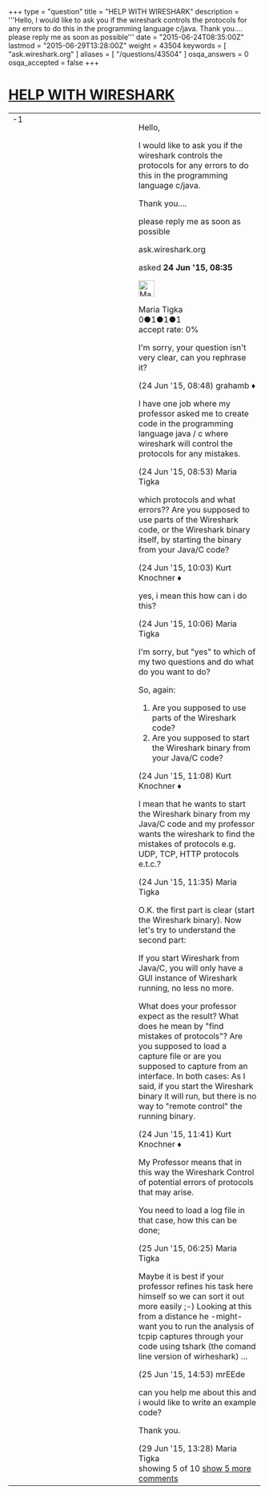 +++
type = "question"
title = "HELP WITH WIRESHARK"
description = '''Hello, I would like to ask you if the wireshark controls the protocols for any errors to do this in the programming language c/java. Thank you.... please reply me as soon as possible'''
date = "2015-06-24T08:35:00Z"
lastmod = "2015-06-29T13:28:00Z"
weight = 43504
keywords = [ "ask.wireshark.org" ]
aliases = [ "/questions/43504" ]
osqa_answers = 0
osqa_accepted = false
+++

<div class="headNormal">

# [HELP WITH WIRESHARK](/questions/43504/help-with-wireshark)

</div>

<div id="main-body">

<div id="askform">

<table id="question-table" style="width:100%;"><colgroup><col style="width: 50%" /><col style="width: 50%" /></colgroup><tbody><tr class="odd"><td style="width: 30px; vertical-align: top"><div class="vote-buttons"><span id="post-43504-upvote" class="ajax-command post-vote up" rel="nofollow" title="I like this post (click again to cancel)"> </span><div id="post-43504-score" class="post-score" title="current number of votes">-1</div><span id="post-43504-downvote" class="ajax-command post-vote down" rel="nofollow" title="I dont like this post (click again to cancel)"> </span> <span id="favorite-mark" class="ajax-command favorite-mark" rel="nofollow" title="mark/unmark this question as favorite (click again to cancel)"> </span><div id="favorite-count" class="favorite-count"></div></div></td><td><div id="item-right"><div class="question-body"><p>Hello,</p><p>I would like to ask you if the wireshark controls the protocols for any errors to do this in the programming language c/java.</p><p>Thank you....</p><p>please reply me as soon as possible</p></div><div id="question-tags" class="tags-container tags"><span class="post-tag tag-link-ask.wireshark.org" rel="tag" title="see questions tagged &#39;ask.wireshark.org&#39;">ask.wireshark.org</span></div><div id="question-controls" class="post-controls"></div><div class="post-update-info-container"><div class="post-update-info post-update-info-user"><p>asked <strong>24 Jun '15, 08:35</strong></p><img src="https://secure.gravatar.com/avatar/e2a6f9f5cb767c9b9360a56d712696a5?s=32&amp;d=identicon&amp;r=g" class="gravatar" width="32" height="32" alt="Maria%20Tigka&#39;s gravatar image" /><p><span>Maria Tigka</span><br />
<span class="score" title="0 reputation points">0</span><span title="1 badges"><span class="badge1">●</span><span class="badgecount">1</span></span><span title="1 badges"><span class="silver">●</span><span class="badgecount">1</span></span><span title="1 badges"><span class="bronze">●</span><span class="badgecount">1</span></span><br />
<span class="accept_rate" title="Rate of the user&#39;s accepted answers">accept rate:</span> <span title="Maria Tigka has no accepted answers">0%</span></p></div></div><div id="comments-container-43504" class="comments-container"><span id="43505"></span><div id="comment-43505" class="comment"><div id="post-43505-score" class="comment-score"></div><div class="comment-text"><p>I'm sorry, your question isn't very clear, can you rephrase it?</p></div><div id="comment-43505-info" class="comment-info"><span class="comment-age">(24 Jun '15, 08:48)</span> <span class="comment-user userinfo">grahamb ♦</span></div></div><span id="43507"></span><div id="comment-43507" class="comment"><div id="post-43507-score" class="comment-score"></div><div class="comment-text"><p>I have one job where my professor asked me to create code in the programming language java / c where wireshark will control the protocols for any mistakes.</p></div><div id="comment-43507-info" class="comment-info"><span class="comment-age">(24 Jun '15, 08:53)</span> <span class="comment-user userinfo">Maria Tigka</span></div></div><span id="43511"></span><div id="comment-43511" class="comment"><div id="post-43511-score" class="comment-score"></div><div class="comment-text"><p>which protocols and what errors?? Are you supposed to use parts of the Wireshark code, or the Wireshark binary itself, by starting the binary from your Java/C code?</p></div><div id="comment-43511-info" class="comment-info"><span class="comment-age">(24 Jun '15, 10:03)</span> <span class="comment-user userinfo">Kurt Knochner ♦</span></div></div><span id="43512"></span><div id="comment-43512" class="comment"><div id="post-43512-score" class="comment-score"></div><div class="comment-text"><p>yes, i mean this how can i do this?</p></div><div id="comment-43512-info" class="comment-info"><span class="comment-age">(24 Jun '15, 10:06)</span> <span class="comment-user userinfo">Maria Tigka</span></div></div><span id="43515"></span><div id="comment-43515" class="comment"><div id="post-43515-score" class="comment-score"></div><div class="comment-text"><p>I'm sorry, but "yes" to which of my two questions and do what do you want to do?</p><p>So, again:</p><ol><li>Are you supposed to use parts of the Wireshark code?</li><li>Are you supposed to start the Wireshark binary from your Java/C code?</li></ol></div><div id="comment-43515-info" class="comment-info"><span class="comment-age">(24 Jun '15, 11:08)</span> <span class="comment-user userinfo">Kurt Knochner ♦</span></div></div><span id="43517"></span><div id="comment-43517" class="comment not_top_scorer"><div id="post-43517-score" class="comment-score"></div><div class="comment-text"><p>I mean that he wants to start the Wireshark binary from my Java/C code and my professor wants the wireshark to find the mistakes of protocols e.g. UDP, TCP, HTTP protocols e.t.c.?</p></div><div id="comment-43517-info" class="comment-info"><span class="comment-age">(24 Jun '15, 11:35)</span> <span class="comment-user userinfo">Maria Tigka</span></div></div><span id="43518"></span><div id="comment-43518" class="comment not_top_scorer"><div id="post-43518-score" class="comment-score"></div><div class="comment-text"><p>O.K. the first part is clear (start the Wireshark binary). Now let's try to understand the second part:</p><p>If you start Wireshark from Java/C, you will only have a GUI instance of Wireshark running, no less no more.</p><p>What does your professor expect as the result? What does he mean by "find mistakes of protocols"? Are you supposed to load a capture file or are you supposed to capture from an interface. In both cases: As I said, if you start the Wireshark binary it will run, but there is no way to "remote control" the running binary.</p></div><div id="comment-43518-info" class="comment-info"><span class="comment-age">(24 Jun '15, 11:41)</span> <span class="comment-user userinfo">Kurt Knochner ♦</span></div></div><span id="43541"></span><div id="comment-43541" class="comment not_top_scorer"><div id="post-43541-score" class="comment-score"></div><div class="comment-text"><p>My Professor means that in this way the Wireshark Control of potential errors of protocols that may arise.</p><p>You need to load a log file in that case, how this can be done;</p></div><div id="comment-43541-info" class="comment-info"><span class="comment-age">(25 Jun '15, 06:25)</span> <span class="comment-user userinfo">Maria Tigka</span></div></div><span id="43571"></span><div id="comment-43571" class="comment not_top_scorer"><div id="post-43571-score" class="comment-score"></div><div class="comment-text"><p>Maybe it is best if your professor refines his task here himself so we can sort it out more easily ;-) Looking at this from a distance he -might- want you to run the analysis of tcpip captures through your code using tshark (the comand line version of wirheshark) ...</p></div><div id="comment-43571-info" class="comment-info"><span class="comment-age">(25 Jun '15, 14:53)</span> <span class="comment-user userinfo">mrEEde</span></div></div><span id="43685"></span><div id="comment-43685" class="comment not_top_scorer"><div id="post-43685-score" class="comment-score"></div><div class="comment-text"><p>can you help me about this and i would like to write an example code?</p><p>Thank you.</p></div><div id="comment-43685-info" class="comment-info"><span class="comment-age">(29 Jun '15, 13:28)</span> <span class="comment-user userinfo">Maria Tigka</span></div></div></div><div id="comment-tools-43504" class="comment-tools"><span class="comments-showing"> showing 5 of 10 </span> <a href="#" class="show-all-comments-link">show 5 more comments</a></div><div class="clear"></div><div id="comment-43504-form-container" class="comment-form-container"></div><div class="clear"></div></div></td></tr></tbody></table>

</div>

</div>

